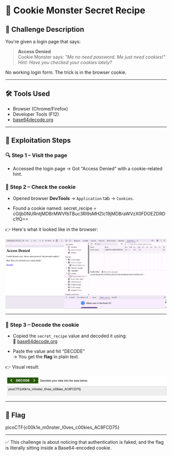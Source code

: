 # 🍪 Cookie Monster Secret Recipe

## 🧩 Challenge Description

You're given a login page that says:

> **Access Denied**  
> Cookie Monster says: *"Me no need password. Me just need cookies!"*  
> *Hint: Have you checked your cookies lately?*

No working login form. The trick is in the browser cookie.

---

## 🛠️ Tools Used

- Browser (Chrome/Firefox)
- Developer Tools (F12)
- [base64decode.org](https://www.base64decode.org/)

---

## 🧪 Exploitation Steps

### 🔍 Step 1 – Visit the page

- Accessed the login page → Got "Access Denied" with a cookie-related hint.

### 🔎 Step 2 – Check the cookie

- Opened browser **DevTools** → `Application` tab → `Cookies`.

- Found a cookie named: secret_recipe = cGljb0NURntjMDBrMWVfbTBuc3Rl9sMHZlc19jMDBraWVzX0FDOEZDRDc1fQ==


👉 Here's what it looked like in the browser:

![Step 2 – DevTools Cookie](./cookie-monster-devtools.png)

---

### 🧪 Step 3 – Decode the cookie

- Copied the `secret_recipe` value and decoded it using:  
🔗 [base64decode.org](https://www.base64decode.org/)

- Paste the value and hit “DECODE”  
→ You get the **flag** in plain text.

👉 Visual result:

![Step 3 – Decoded Flag](./cookie-monster-decode.png)

---

## 🏁 Flag

picoCTF{c00k1e_m0nster_l0ves_c00kies_AC8FCD75}

---

✅ This challenge is about noticing that authentication is faked, and the flag is literally sitting inside a Base64-encoded cookie.


